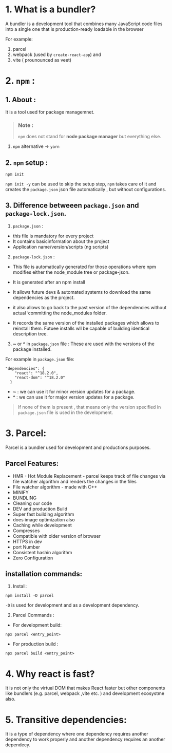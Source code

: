 # 1. What is a bundler?

A bundler is a development tool that combines many JavaScript code files into a single one that is production-ready loadable in the browser

For example:  
1. parcel 
2. webpack (used by `create-react-app`) and
3. vite ( prounounced as veet)


# 2. `npm` : 
## 1. About : 
It is a tool used for package managemnet.

>### Note : 
>`npm` does not stand for **node package manager** but everything else.

 1. `npm` alternative -> `yarn`

 ## 2. `npm` setup :
 ```
 npm init
 ```
 `npm init -y` can be used to skip the setup step, `npm` takes care of it and creates the `package.json` json file automatically , but without configurations.  

## 3. Difference betweeen `package.json` and `package-lock.json`.

1. `package.json` :

* this file is mandatory for every project
* It contains basicinformation about the project
* Application name/version/scripts (ng scripts)

2. `package-lock.json` :

* This file is automatically generated for those operations where npm modifies either the  node_module tree or package-json.

* It is generated after an npm install

* It allows future devs & automated systems to download the same dependencies as the project.

* it also allows to go back to the past version of the dependencies without actual
‘committing the node_modules folder.

* It records the same version of the installed packages which allows to reinstall them.
Futuee installs wll be capable of building identical description tree.

3. **~** or **^** in `package.json` file :
These are used with the versions of the package installed.

For example  in `package.json` file:
```
"dependencies": {
    "react": "^18.2.0",
    "react-dom": "^18.2.0"
  }
```

* **~** : we can use it for minor version updates for a package.
* **^** : we can use it for major version updates for a package.

> If none of them is present , that means only the version specified in `package.json` file is used in the development.


# 3. Parcel:

Parcel is a bundler used for development and productions purposes.

## Parcel Features:

* HMR - Hot Module Replacement - parcel keeps track of file changes via file watcher algorithm and renders the changes in the files
* File watcher algorithm - made with C++
* MINIFY
* BUNDLING
* Cleaning our code
* DEV and production Build
* Super fast building algorithm
* does image optimization also
* Caching while development
* Compresses
* Compatible with older version of browser
* HTTPS in dev
* port Number
* Consistent hashin algorithm
* Zero Configuration

## installation commands:

1. Install:
```
npm install -D parcel
```
`-D` is used for development and as a development dependency.

2. Parcel Commands :

- For development build:
```
npx parcel <entry_point> 
```
- For production build :
```
npx parcel build <entry_point> 
```

# 4. Why react is fast?

It is not only the virtual DOM that makes React faster but other components like bundlers (e.g. parcel, webpack ,vite etc. ) and development ecosystme also.  

# 5. Transitive dependencies:
It is a type of dependency where one dependency requires another dependency to work properly and another dependency requires an another dependecy.



